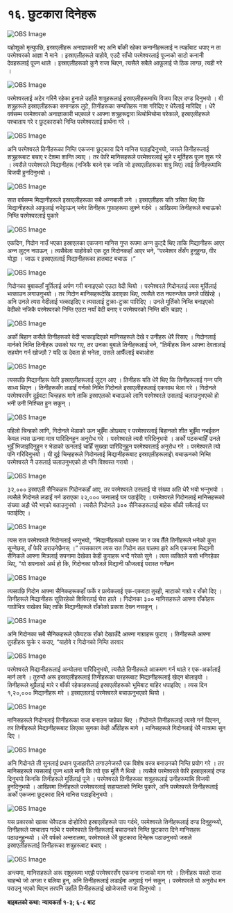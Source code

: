 # १६. छुटकारा दिनेहरू

![OBS Image](https://cdn.door43.org/obs/jpg/360px/obs-en-16-01.jpg)

यहोशूको मृत्युपछि, इस्राएलीहरू अनाज्ञाकारी भए अनि बाँकी रहेका कनानीहरूलाई न त्यहाँबाट धपाए न ता परमेश्‍वरको आज्ञा नै माने । इस्राएलीहरूले याहोवे, एउटै साँचो परमेश्‍वरलाई पूज्‍नको साटो कनानी देवहरूलाई पूज्‍न थाले । इस्राएलीहरूको कुनै राजा थिएन, त्यसैले सबैले आफूलाई जे ठिक लाग्छ, त्यही गरे ।

![OBS Image](https://cdn.door43.org/obs/jpg/360px/obs-en-16-02.jpg)

परमेश्‍वरलाई अटेर गरिनै रहेका हुनाले उहाँले शत्रुहरूलाई इस्राएलीहरूमाथि विजय दिएर दण्ड दिनुभयो । यी शत्रुहरूले इस्राएलीहरूका समानहरू लुटे, तिनीहरूका सम्पतिहरू नाश गरिदिए र धेरैलाई मारिदिए । धेरै वर्षसम्म परमेश्‍वरको अनाज्ञाकारी भएकाले र आफ्ना शत्रुहरूद्वारा थिचोमिचोमा परेकाले, इस्राएलीहरूले पश्‍चाताप गरे र छुट्काराको निम्ति परमेश्‍वरलाई प्रार्थना गरे ।

![OBS Image](https://cdn.door43.org/obs/jpg/360px/obs-en-16-03.jpg)

अनि परमेश्‍वरले तिनीहरूका निम्ति एकजना छुट्कारा दिने मानिस पठाइदिनुभयो, जसले तिनीहरूलाई शत्रुहरूबाट बचाए र देशमा शान्ति ल्याए । तर फेरि मानिसहरूले परमेश्‍वरलाई भुले र मूर्तिहरू पूज्‍न शुरू गरे । त्यसैले परमेश्‍वरले मिद्यानीहरू (नजिकै बस्‍ने एक जाति जो इस्राएलीहरूका शत्रु थिए) लाई तिनीहरूमाथि विजयी हुनदिनुभयो ।

![OBS Image](https://cdn.door43.org/obs/jpg/360px/obs-en-16-04.jpg)

सात वर्षसम्म मिद्यानीहरूले इस्राएलीहरूका सबै अन्‍नबाली लगे । इस्राएलीहरू यति त्रसित थिए कि मिद्यानीहरूले आफूलाई नभेट्टाऊन् भनेर तिनीहरू गुफाहरूमा लुक्ने गर्दथे । आखिरमा तिनीहरूले बचाऊको निम्ति परमेश्‍वरलाई पुकारे

![OBS Image](https://cdn.door43.org/obs/jpg/360px/obs-en-16-05.jpg)

एकदिन, गिदोन नाउँ भएका इस्राएलका एकजना मानिस गुप्त रूपमा अन्‍न कुट्दै थिए ताकि मिद्यानीहरू आएर अन्‍न लुट्न नपाऊन् । त्यसैबेला याहोवेको एक दूत गिदोनकहाँ आएर भने, “परमेश्‍वर तँसँग हुनुहुन्छ, वीर योद्धा । जाऊ र इस्राएललाई मिद्यानीहरूका हातबाट बचाऊ ।”

![OBS Image](https://cdn.door43.org/obs/jpg/360px/obs-en-16-06.jpg)

गिदोनका बुबाकहाँ मूर्तिलाई अर्पण गरी बनाइएको एउटा वेदी थियो । परमेश्‍वरले गिदोनलाई त्यस मूर्तिलाई भत्काउन लगाउनुभयो । तर गिदोन मानिसहरूदेखि डराएका थिए, त्यसैले रात नपरुन्‍जेल उनले पर्खिरहे । अनि उनले त्यस वेदीलाई भत्काइदिए र त्यसलाई टुक्रा-टुक्रा पारिदिए । उनले मूर्तिको निम्ति बनाइएको वेदीको नजिकै परमेश्‍वरको निम्ति एउटा नयाँ वेदी बनाए र परमेश्‍वरको निम्ति बलि चढाए ।

![OBS Image](https://cdn.door43.org/obs/jpg/360px/obs-en-16-07.jpg)

अर्को बिहान कसैले तिनीहरूको वेदी भत्काइदिएको मानिसहरूले देखे र उनीहरू धेरै रिसाए । गिदोनलाई मार्नको निम्ति तिनीहरू उसको घर गए, तर उनका बुबाले तिनीहरूलाई भने, “तिमीहरू किन आफ्ना देवतालाई सहयोग गर्न खोज्छौ ? यदि ऊ देवता हो भनेता, उसले आफैँलाई बचाओस

![OBS Image](https://cdn.door43.org/obs/jpg/360px/obs-en-16-08.jpg)

त्यसपछि मिद्यानीहरू फेरि इस्राएलीहरूलाई लुट्न आए । तिनीहरू यति धेरै थिए कि तिनीहरूलाई गन्‍न पनि साध्य थिएन । तिनीहरूसँग लडाईं गर्नको निम्ति गिदोनले इस्राएलीहरूलाई एकसाथ भेला गरे । गिदोनले परमेश्‍वरसँग दुईवटा चिन्हहरू मागे ताकि इस्राएलको बचाऊको लागि परमेश्‍वरले उसलाई चलाउनुभएको हो भनी उनी निश्चित हुन सकून् ।

![OBS Image](https://cdn.door43.org/obs/jpg/360px/obs-en-16-09.jpg)

पहिलो चिन्हको लागि, गिदोनले भेडाको ऊन भुईँमा ओछ्याए र परमेश्‍वरलाई बिहानको शीत भुईँमा नभईकन केवल त्यस ऊनमा मात्र पारिदिनहुन अनुरोध गरे । परमेश्‍वरले त्यसै गरिदिनुभयो । अर्को पटकचाहिँ उनले भुईँ भिजाइदिनुहुन र भेडाको ऊनलाई चाहिँ सुख्खा पारिदिनुहुन परमेश्‍वरलाई अनुरोध गरे । परमेश्‍वरले त्यो पनि गरिदिनुभयो । यी दुई चिन्हहरूले गिदोनलाई मिद्यानीहरूबाट इस्राएलीहरूलाई\\ बचाऊनको निम्ति परमेश्‍वरले नै उसलाई चलाउनुभएको हो भनि विश्‍वस्त गरायो ।

![OBS Image](https://cdn.door43.org/obs/jpg/360px/obs-en-16-10.jpg)

३२,००० इस्राएली सैनिकहरू गिदोनकहाँ आए, तर परमेश्‍वरले उसलाई यो संख्या अति धेरै भयो भन्‍नुभयो । त्यसैले गिदोनले लडाईं गर्न डराएका २२,००० जनालाई घर पठाईदिए । परमेश्‍वरले गिदोनलाई मानिसहरूको संख्या अझै धेरै भएको बताउनुभयो । त्यसैले गिदोनले ३०० सैनिकहरूलाई बाहेक बाँकी सबैलाई घर पठाईदिए ।

![OBS Image](https://cdn.door43.org/obs/jpg/360px/obs-en-16-11.jpg)

त्यस रात परमेश्‍वरले गिदोनलाई भन्‍नुभयो, “मिद्यानीहरूको पालमा जा र जब तैँले तिनीहरूले भनेको कुरा सुन्‍नेछस्, तँ फेरि डराउनेछैनस् ।” त्यसकारण त्यस रात गिदोन तल पालमा झरे अनि एकजना मिद्यानी सैनिकले आफ्ना मित्रलाई सपनामा देखेका केही कुराहरू भन्दै गरेको सुने । त्यस व्यक्तिले यसो भनिरहेका थिए, “यो सपनाको अर्थ हो कि, गिदोनका फौजले मिद्यानी फौजलाई परास्त गर्नेछन

![OBS Image](https://cdn.door43.org/obs/jpg/360px/obs-en-16-12.jpg)

त्यसपछि गिदोन आफ्ना सैनिकहरूकहाँ फर्के र प्रत्येकलाई एक-एकवटा तुरही, माटाको गाग्रो र राँको दिए । तिनीहरूले मिद्यानीहरू सुतिरहेको शिविरलाई घेरा हाले । गिदोनका ३०० मानिसहरूले आफ्ना राँकोहरू गाग्रोभित्र राखेका थिए ताकि मिद्यानीहरूले राँकोको प्रकाश देख्‍न नसकून् ।

![OBS Image](https://cdn.door43.org/obs/jpg/360px/obs-en-16-13.jpg)

अनि गिदोनका सबै सैनिकहरूले एकैपटक राँको देखाउँदै आफ्ना गाग्राहरू फुटाए । तिनीहरूले आफ्ना तुरहीहरू फुके र कराए, “याहोवे र गिदोनको निम्ति तरवार

![OBS Image](https://cdn.door43.org/obs/jpg/360px/obs-en-16-14.jpg)

परमेश्‍वरले मिद्यानीहरूलाई अन्योलमा पारिदिनुभयो, त्यसैले तिनीहरूले आक्रमण गर्न थाले र एक-अर्कालाई मार्न लागे । तुरुन्तै अरू इस्राएलीहरूलाई तिनीहरूका घरहरूबाट मिद्यानीहरूलाई खेद्‍न बोलाइयो । तिनीहरूले थुप्रैलाई मारे र बाँकी रहेकाहरूलाई इस्राएलीहरूको भूमिबाट बाहिर धपाइदिए । त्यस दिन १,२०,००० मिद्यानीहरू मरे । इस्राएललाई परमेश्‍वरले बचाऊनुभएको थियो ।

![OBS Image](https://cdn.door43.org/obs/jpg/360px/obs-en-16-15.jpg)

मानिसहरूले गिदोनलाई तिनीहरूका राजा बनाउन चाहेका थिए । गिदोनले तिनीहरूलाई त्यसो गर्न दिएनन्, तर तिनीहरूले मिद्यानीहरूबाट लिएका सुनका केही औँठीहरू मागे । मानिसहरूले गिदोनलाई धेरै मात्रामा सुन दिए ।

![OBS Image](https://cdn.door43.org/obs/jpg/360px/obs-en-16-16.jpg)

अनि गिदोनले ती सुनलाई प्रधान पूजाहारीले लगाउनेजस्तै एक विशेष वस्‍त्र बनाउनको निम्ति प्रयोग गरे । तर मानिसहरूले त्यसलाई पूज्‍न थाले मानौँ कि त्यो एक मूर्ति नै थियो । त्यसैले परमेश्‍वरले फेरि इस्राएललाई दण्ड दिनुभयो किनकि तिनीहरूले मूर्तिलाई पूजे । परमेश्‍वरले तिनीहरूका शत्रुहरूलाई उनीहरूमाथि विजयी हुनदिनुभयो । आखिरमा तिनीहरूले परमेश्‍वरलाई सहायताको निम्ति पुकारे, अनि परमेश्‍वरले तिनीहरूलाई अर्को एकजना छुट्कारा दिने मानिस पठाइदिनुभयो ।

![OBS Image](https://cdn.door43.org/obs/jpg/360px/obs-en-16-17.jpg)

यस प्रकारको खाका धेरैपटक दोर्‍होरियो इस्राएलीहरूले पाप गर्दथे, परमेश्‍वरले तिनीहरूलाई दण्ड दिनुहुन्थ्यो, तिनीहरूले पश्‍चाताप
गर्दथे र परमेश्‍वरले तिनीहरूलाई बचाउनको निम्ति छुटकारा दिने मानिसहरू पठाउनुहुन्थ्यो । धेरै वर्षको अन्तरालमा, परमेश्‍वरले धेरै छुटकारा दिनेहरू पठाउनुभयो जसले इस्राएलीहरूलाई तिनीहरूका शत्रुहरूबाट बचाए ।

![OBS Image](https://cdn.door43.org/obs/jpg/360px/obs-en-16-18.jpg)

अन्त्यमा, मानिसहरूले अरू राष्ट्रहरूमा भएझै परमेश्‍वरसँग एकजना राजाको माग गरे । तिनीहरू यस्तो राजा चाहन्थे जो अग्ला र बलिया हुन्, अनि तिनीहरूलाई लडाईंमा अगुवाई गर्न सकून् । परमेश्‍वरले यो अनुरोध मन पराउनु भएको थिएन तरपनि उहाँले तिनीहरूलाई खोजेजस्तै राजा दिनुभयो ।

__बाइबलको कथा: न्यायकर्ता १-३; ६-८ बाट__
